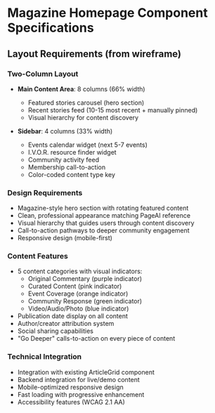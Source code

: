 # Magazine Homepage Component Specifications

## Layout Requirements (from wireframe)

### Two-Column Layout
- **Main Content Area**: 8 columns (66% width)
  - Featured stories carousel (hero section)
  - Recent stories feed (10-15 most recent + manually pinned)
  - Visual hierarchy for content discovery
  
- **Sidebar**: 4 columns (33% width)
  - Events calendar widget (next 5-7 events)
  - I.V.O.R. resource finder widget
  - Community activity feed
  - Membership call-to-action
  - Color-coded content type key

### Design Requirements
- Magazine-style hero section with rotating featured content
- Clean, professional appearance matching PageAI reference
- Visual hierarchy that guides users through content discovery
- Call-to-action pathways to deeper community engagement
- Responsive design (mobile-first)

### Content Features
- 5 content categories with visual indicators:
  - Original Commentary (purple indicator)
  - Curated Content (pink indicator) 
  - Event Coverage (orange indicator)
  - Community Response (green indicator)
  - Video/Audio/Photo (blue indicator)
- Publication date display on all content
- Author/creator attribution system
- Social sharing capabilities
- "Go Deeper" calls-to-action on every piece of content

### Technical Integration
- Integration with existing ArticleGrid component
- Backend integration for live/demo content
- Mobile-optimized responsive design
- Fast loading with progressive enhancement
- Accessibility features (WCAG 2.1 AA)